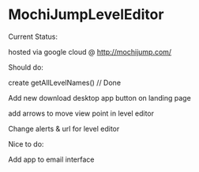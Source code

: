 # MochiJumpLevelEditor

Current Status:

hosted via google cloud @ http://mochijump.com/

Should do:

create getAllLevelNames() // Done

Add new download desktop app button on landing page

add arrows to move view point in level editor

Change alerts & url for level editor

Nice to do:

Add app to email interface

